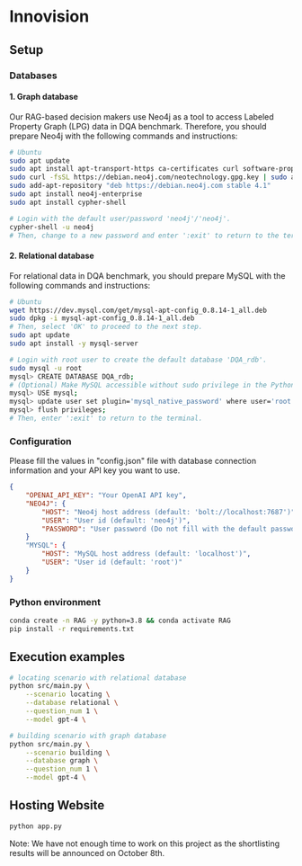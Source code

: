 # Innovision
## Setup 

### Databases
#### 1. Graph database
Our RAG-based decision makers use Neo4j as a tool to access Labeled Property Graph (LPG) data in DQA benchmark.
Therefore, you should prepare Neo4j with the following commands and instructions:
```bash
# Ubuntu
sudo apt update
sudo apt install apt-transport-https ca-certificates curl software-properties-common
sudo curl -fsSL https://debian.neo4j.com/neotechnology.gpg.key | sudo apt-key add -
sudo add-apt-repository "deb https://debian.neo4j.com stable 4.1"
sudo apt install neo4j-enterprise
sudo apt install cypher-shell

# Login with the default user/password 'neo4j'/'neo4j'.
cypher-shell -u neo4j
# Then, change to a new password and enter ':exit' to return to the terminal.
```
#### 2. Relational database
For relational data in DQA benchmark, you should prepare MySQL with the following commands and instructions:
```bash
# Ubuntu
wget https://dev.mysql.com/get/mysql-apt-config_0.8.14-1_all.deb
sudo dpkg -i mysql-apt-config_0.8.14-1_all.deb
# Then, select 'OK' to proceed to the next step.
sudo apt update
sudo apt install -y mysql-server

# Login with root user to create the default database 'DQA_rdb'.
sudo mysql -u root
mysql> CREATE DATABASE DQA_rdb;
# (Optional) Make MySQL accessible without sudo privilege in the Python environment.
mysql> USE mysql;
mysql> update user set plugin='mysql_native_password' where user='root';
mysql> flush privileges;
# Then, enter ':exit' to return to the terminal.
```

### Configuration
Please fill the values in "config.json" file with database connection information and your API key you want to use.

```json
{
    "OPENAI_API_KEY": "Your OpenAI API key", 
    "NEO4J": {
        "HOST": "Neo4j host address (default: 'bolt://localhost:7687')", 
        "USER": "User id (default: 'neo4j')",
        "PASSWORD": "User password (Do not fill with the default password 'neo4j')"
    }
    "MYSQL": {
        "HOST": "MySQL host address (default: 'localhost')",
        "USER": "User id (default: 'root')"
    }
}
```

### Python environment
```bash
conda create -n RAG -y python=3.8 && conda activate RAG
pip install -r requirements.txt
```

## Execution examples
  ```bash
  # locating scenario with relational database
  python src/main.py \
      --scenario locating \
      --database relational \
      --question_num 1 \
      --model gpt-4 \
  
  # building scenario with graph database
  python src/main.py \
      --scenario building \
      --database graph \
      --question_num 1 \
      --model gpt-4 \
  ```

## Hosting Website
  ```bash
  python app.py
  ```


Note: We have not enough time to work on this project as the shortlisting results will be announced on October 8th.
